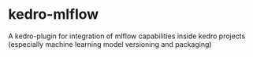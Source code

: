 # kedro-mlflow
A kedro-plugin for integration of mlflow capabilities inside kedro projects (especially machine learning model versioning and packaging)
